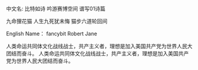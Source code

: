 中文名:
比特如诗
吟游赛博空间 谱写01诗篇

九命狸花猫
人生九死犹未悔 猫步六道轮回间

English Name：
fancybit
Robert Jane

人类命运共同体文化战线战士，共产主义者，理想是加入美国共产党为世界人民大团结而奋斗。
人类命运共同体文化战线战士，共产主义者，理想是加入美国共产党为世界人民大团结而奋斗。
